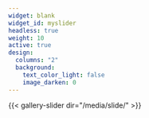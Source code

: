 ```yaml
---
widget: blank
widget_id: myslider
headless: true
weight: 10
active: true
design:
  columns: "2"
  background:
    text_color_light: false
    image_darken: 0
---
```

{{< gallery-slider dir="/media/slide/" >}}